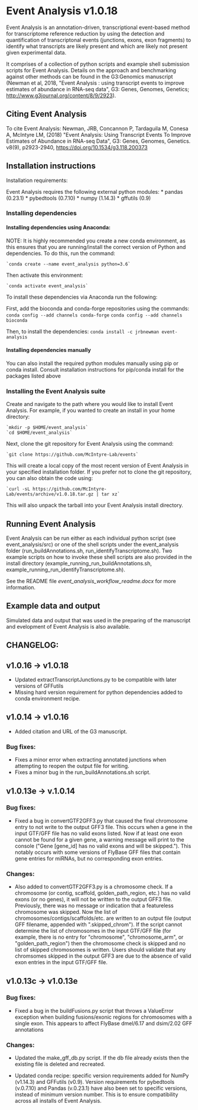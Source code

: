 # Event Analysis v1.0.18
Event Analysis is an annotation-driven, transcriptional event-based method for transcriptome reference reduction by using the detection and quantification of transcriptonal events (junctions, exons, exon fragments) to identify what transcripts are likely present and which are likely not present given experimental data.

It comprises of a collection of python scripts and example shell submission scripts for Event Analysis. Details on the approach and benchmarking against other methods can be found in the G3:Genomics manuscript (Newman et al, 2018, "Event Analysis : using transcript events to improve estimates of abundance in RNA-seq data", G3: Genes, Genomes, Genetics; http://www.g3journal.org/content/8/9/2923).

## Citing Event Analysis
To cite Event Analysis:
Newman, JRB, Concannon P, Tardaguila M, Conesa A, McIntyre LM, (2018) "Event Analysis: Using Transcript Events To Improve Estimates of Abundance in RNA-seq Data",
G3: Genes, Genomes, Genetics. v8(9), p2923-2940, https://doi.org/10.1534/g3.118.200373 

## Installation instructions

Installation requirements:

Event Analysis requires the following external python modules:
    * pandas (0.23.1)
    * pybedtools (0.7.10)
    * numpy (1.14.3)
    * gffutils (0.9)

### Installing dependencies

#### Installing dependencies using Anaconda:
NOTE: It is highly recommended you create a new conda environment, as this ensures that you are running/install the correct version of Python and dependencies. To do this, run the command:

    `conda create --name event_analysis python=3.6`

Then activate this environment:

    `conda activate event_analysis`

To install these dependencies via Anaconda run the following:

First, add the bioconda and conda-forge repositories using the commands:
    `conda config --add channels conda-forge`
    `conda config --add channels bioconda`

Then, to install the dependencies:
    `conda install -c jrbnewman event-analysis`

#### Installing dependencies manually

You can also install the required python modules manually using pip or conda install. Consult installation instructions for pip/conda install for the packages listed above

### Installing the Event Analysis suite

Create and navigate to the path where you would like to install Event Analysis. For example, if you wanted to create an install in your home directory:

    `mkdir -p $HOME/event_analysis`
    `cd $HOME/event_analysis`

Next, clone the git repository for Event Analysis using the command:

    `git clone https://github.com/McIntyre-Lab/events`

This will create a local copy of the most recent version of Event Analysis in your specified installation folder. If you prefer not to clone the git repository, you can also obtain the code using:

    `curl -sL https://github.com/McIntyre-Lab/events/archive/v1.0.18.tar.gz | tar xz`

This will also unpack the tarball into your Event Analysis install directory.

## Running Event Analysis

Event Analysis can be run either as each individual python script (see event_analysis/src) or  one of the shell scripts under the event_analysis folder (run_buildAnnotations.sh, run_identifyTranscriptome.sh). Two example scripts on how to invoke these shell scripts are also provided in the install directory (example_running_run_buildAnnotations.sh, example_running_run_identifyTranscriptome.sh).

See the README file *event_analysis_workflow_readme.docx* for more information.

## Example data and output

Simulated data and output that was used in the preparing of the manuscript and evelopment of Event Analysis is also available.

## CHANGELOG: 

## v1.0.16 -> v1.0.18
* Updated extractTranscriptJunctions.py to be compatible with later versions of GFFutils
* Missing hard version requirement for python dependencies added to conda environment recipe.

## v1.0.14 -> v1.0.16

* Added citation and URL of the G3 manuscript.

### Bug fixes:
* Fixes a minor error when extracting annotated junctions when attempting to reopen the output file for writing.
* Fixes a minor bug in the run_buildAnnotations.sh script.


## v1.0.13e -> v.1.0.14
### Bug fixes:

* Fixed a bug in convertGTF2GFF3.py that caused the final chromosome entry to not write to the output GFF3 file. This occurs when a gene in the input GTF/GFF file has no valid exons listed. Now if at least one exon cannot be found for a given gene, a warning message will print to the console ("Gene [gene_id] has no valid exons and will be skipped."). This notably occurs with some versions of FlyBase GFF files that contain gene entries for miRNAs, but no corresponding exon entries.

### Changes:

* Also added to convertGTF2GFF3.py is a chromosome check. If a chromosome (or contig, scaffold, golden_path_region, etc.) has no valid exons (or no genes), it will not be written to the output GFF3 file. Previously, there was no message or indication that a featureless chromosome was skipped. Now the list of chromosomes/contigs/scaffolds/etc. are written to an output file (output GFF filename, appended with ".skipped_chrom"). If the script cannot determine the list of chromosomes in the input GTF/GFF file (for example, there is no entry for "chromosome", "chromosome_arm", or "golden_path_region") then the chromosome check is skipped and no list of skipped chromosomes is written. Users should validate that any chromsomes skipped in the output GFF3 are due to the absence of valid exon entries in the input GTF/GFF file.

## v1.0.13c -> v1.0.13e
### Bug fixes:

* Fixed a bug in the buildFusions.py script that throws a ValueError exception when building fusions/exonic regions for chromosomes with a single exon. This appears to affect FlyBase dmel/6.17 and dsim/2.02 GFF annotations

### Changes:

* Updated the make_gff_db.py script. If the db file already exists then the existing file is deleted and recreated.

* Updated conda recipe: specific version requirements added for NumPy (v1.14.3) and GFFutils (v0.9). Version requirements for pybedtools (v.0.7.10) and Pandas (v.0.23.1) have also been set to specific versions, instead of minimum version number. This is to ensure compatibility across all installs of Event Analysis.

